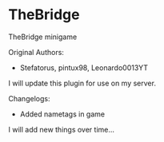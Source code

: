# TheBridge
TheBridge minigame

Original Authors:
- Stefatorus, pintux98, Leonardo0013YT

I will update this plugin for use on my server.

Changelogs:
- Added nametags in game

I will add new things over time...
